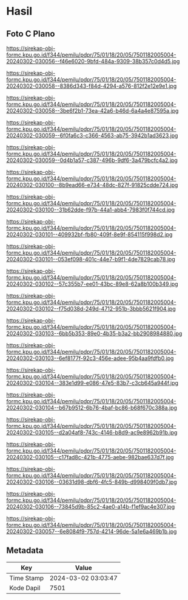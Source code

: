 # Hasil

## Foto C Plano

https://sirekap-obj-formc.kpu.go.id/f344/pemilu/pdpr/75/01/18/20/05/7501182005004-20240302-030056--f46e6020-9bfd-484a-9309-38b357c0d4d5.jpg

https://sirekap-obj-formc.kpu.go.id/f344/pemilu/pdpr/75/01/18/20/05/7501182005004-20240302-030058--8386d343-f84d-4294-a576-812f2e12e9e1.jpg

https://sirekap-obj-formc.kpu.go.id/f344/pemilu/pdpr/75/01/18/20/05/7501182005004-20240302-030058--3be6f2b1-73ea-42a6-b46d-6a4a4e87595a.jpg

https://sirekap-obj-formc.kpu.go.id/f344/pemilu/pdpr/75/01/18/20/05/7501182005004-20240302-030059--6f0fa6c3-c366-4563-ab75-3942b1ad3623.jpg

https://sirekap-obj-formc.kpu.go.id/f344/pemilu/pdpr/75/01/18/20/05/7501182005004-20240302-030059--0d4b1a57-c387-496b-9df6-3a479bcfc4a2.jpg

https://sirekap-obj-formc.kpu.go.id/f344/pemilu/pdpr/75/01/18/20/05/7501182005004-20240302-030100--8b9ead66-e734-48dc-827f-91825cdde724.jpg

https://sirekap-obj-formc.kpu.go.id/f344/pemilu/pdpr/75/01/18/20/05/7501182005004-20240302-030100--31b62dde-f97b-44a1-abb4-7983f0f744cd.jpg

https://sirekap-obj-formc.kpu.go.id/f344/pemilu/pdpr/75/01/18/20/05/7501182005004-20240302-030101--409932bf-fb80-409f-8e9f-854115f998d2.jpg

https://sirekap-obj-formc.kpu.go.id/f344/pemilu/pdpr/75/01/18/20/05/7501182005004-20240302-030101--053ef098-401c-44e7-b9f1-4de7829cab78.jpg

https://sirekap-obj-formc.kpu.go.id/f344/pemilu/pdpr/75/01/18/20/05/7501182005004-20240302-030102--57c355b7-ee01-43bc-89e8-62a8b100b349.jpg

https://sirekap-obj-formc.kpu.go.id/f344/pemilu/pdpr/75/01/18/20/05/7501182005004-20240302-030102--f75d038d-249d-4712-951b-3bbb5621f904.jpg

https://sirekap-obj-formc.kpu.go.id/f344/pemilu/pdpr/75/01/18/20/05/7501182005004-20240302-030103--6bb5b353-89e0-4b35-b3a2-bb2908984880.jpg

https://sirekap-obj-formc.kpu.go.id/f344/pemilu/pdpr/75/01/18/20/05/7501182005004-20240302-030103--6ef8177f-92c3-456e-adee-95b4aa9fdfb0.jpg

https://sirekap-obj-formc.kpu.go.id/f344/pemilu/pdpr/75/01/18/20/05/7501182005004-20240302-030104--383e1d99-e086-47e5-83b7-c3cb645a944f.jpg

https://sirekap-obj-formc.kpu.go.id/f344/pemilu/pdpr/75/01/18/20/05/7501182005004-20240302-030104--b67b9512-6b76-4baf-bc86-b68f670c388a.jpg

https://sirekap-obj-formc.kpu.go.id/f344/pemilu/pdpr/75/01/18/20/05/7501182005004-20240302-030105--d2a04af8-743c-4146-b8d9-ac9e8962b91b.jpg

https://sirekap-obj-formc.kpu.go.id/f344/pemilu/pdpr/75/01/18/20/05/7501182005004-20240302-030105--c17fad8c-421b-4775-aebe-982bae637d7f.jpg

https://sirekap-obj-formc.kpu.go.id/f344/pemilu/pdpr/75/01/18/20/05/7501182005004-20240302-030106--03631d98-dbf6-4fc5-849b-d998409f0db7.jpg

https://sirekap-obj-formc.kpu.go.id/f344/pemilu/pdpr/75/01/18/20/05/7501182005004-20240302-030106--73845d9b-85c2-4ae0-a14b-f1ef9ac4e307.jpg

https://sirekap-obj-formc.kpu.go.id/f344/pemilu/pdpr/75/01/18/20/05/7501182005004-20240302-030057--6e8084f9-757d-4214-96de-5a1e6a469b1b.jpg


## Metadata

| Key        | Value               |
| ---------- | ------------------- |
| Time Stamp | 2024-03-02 03:03:47 |
| Kode Dapil | 7501                |



